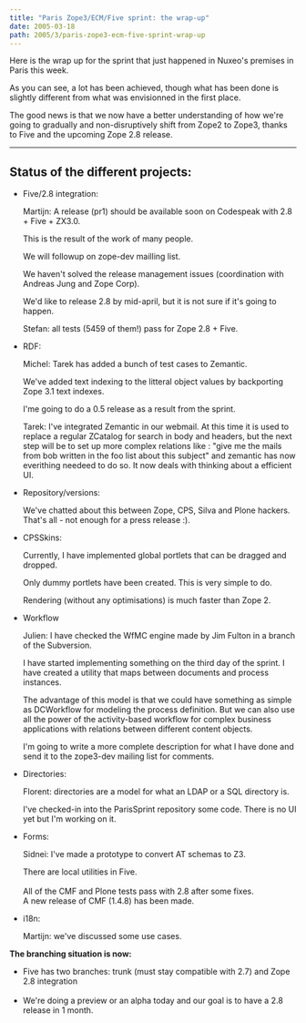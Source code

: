 ```yaml
---
title: "Paris Zope3/ECM/Five sprint: the wrap-up"
date: 2005-03-18
path: 2005/3/paris-zope3-ecm-five-sprint-wrap-up
---
```


<p>Here is the wrap up for the sprint that just happened in Nuxeo's
premises in Paris this week.</p>

<p>As you can see, a lot has been achieved, though what has been done is
slightly different from what was envisionned in the first place.<br></p>

<p>The good news is that we now have a better understanding of how we're
going to gradually and non-disruptively shift from Zope2 to Zope3, thanks
to Five and the upcoming Zope 2.8 release.</p>

<hr size="2" width="100%">

## Status of the different projects:

<ul><li>
<p>Five/2.8 integration:</p>

<p>Martijn: A release (pr1) should be available soon on Codespeak with
2.8 + Five + ZX3.0.</p>

<p>This is the result of the work of many people.</p>

<p>We will followup on zope-dev mailling list.</p>

<p>We haven't solved the release management issues (coordination with
Andreas Jung and Zope Corp).</p>

<p>We'd like to release 2.8 by mid-april, but it is not sure if it's
going to happen.</p>

<p>Stefan: all tests (5459 of them!) pass for Zope 2.8 + Five.</p>
</li>
<li>
<p>RDF:</p>

<p>Michel: Tarek has added a bunch of test cases to Zemantic.</p>

<p>We've added text indexing to the litteral object values by backporting
Zope 3.1 text indexes.</p>

<p>I'me going to do a 0.5 release as a result from the sprint.</p>

<p>Tarek: I've integrated Zemantic in our webmail. At this time it is
used to replace a regular ZCatalog for search in body and headers, but
the next step will be to set up more complex relations like : "give me
the mails from bob written in the foo list about this subject" and
zemantic has now everithing needeed to do so. It now deals with thinking
about a efficient UI.<br></p>
</li>
<li>
<p>Repository/versions:</p>

<p>We've chatted about this between Zope, CPS, Silva and Plone hackers.
That's all - not enough for a press release :).</p>
</li>
<li>
<p>CPSSkins:</p>

<p>Currently, I have implemented global portlets that can be dragged and
dropped.</p>

<p>Only dummy portlets have been created. This is very simple to do.</p>

<p>Rendering (without any optimisations) is much faster than Zope 2.</p>
</li>
<li>
<p>Workflow</p>

<p>Julien: I have checked the WfMC engine made by Jim Fulton in a branch
of the Subversion.</p>

<p>I have started implementing something on the third day of the sprint.
I have created a utility that maps between documents and process
instances.</p>

<p>The advantage of this model is that we could have something as simple
as DCWorkflow for modeling the process definition. But we can also use
all the power of the activity-based workflow for complex business
applications with relations between different content objects.</p>

<p>I'm going to write a more complete description for what I have done
and send it to the zope3-dev mailing list for comments.</p>
</li>
<li>
<p>Directories:</p>

<p>Florent: directories are a model for what an LDAP or a SQL directory
is.</p>

<p>I've checked-in into the ParisSprint repository some code. There is no
UI yet but I'm working on it.</p>
</li>
<li>
<p>Forms:</p>

<p>Sidnei: I've made a prototype to convert AT schemas to Z3.</p>

<p>There are local utilities in Five.<br><br>
All of the CMF and Plone tests pass with 2.8 after some fixes.<br>
A new release of CMF (1.4.8) has been made.</p>
</li>
</ul><ul><li>
<p class="first">i18n:</p>

<p>Martijn: we've discussed some use cases.</p>
</li>
</ul><p><strong>The branching situation is now:</strong></p>

<ul class="simple"><li>Five has two branches: trunk (must stay compatible with 2.7) and Zope
2.8 integration<br><br></li>
<li>We're doing a preview or an alpha today and our goal is to have a 2.8
release in 1 month.</li>
</ul>


